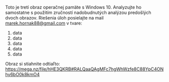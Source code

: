Toto je tretí obraz operačnej pamäte s Windows 10. Analyzujte ho samostatne s použitím zručností 
nadobudnutých analýzou predošlých dvoch obrazov. Riešenia úloh posielajte na mail marek.hornak88@gmail.com v tvare:

1. data
2. data
3. data
4. data
5. data

Obraz si stiahnite odtiaľto: https://mega.nz/file/hHE3QKRB#RALQaaQAgMFc7hgWhWzfe8C88YpC4ONhy6bO0k8kmO4
